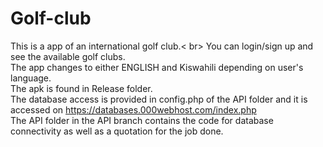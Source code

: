 # Golf-club
This is a app of an international golf club.< br> You can login/sign up and see the available golf clubs.<br>
The app changes to either ENGLISH and Kiswahili depending on user's language.<br>
The apk is found in Release folder.<br>
The database access is provided in config.php of the API folder and it is accessed on https://databases.000webhost.com/index.php<br>
The API folder in the API branch contains the code for database connectivity as well as a quotation for the job done.<br>
